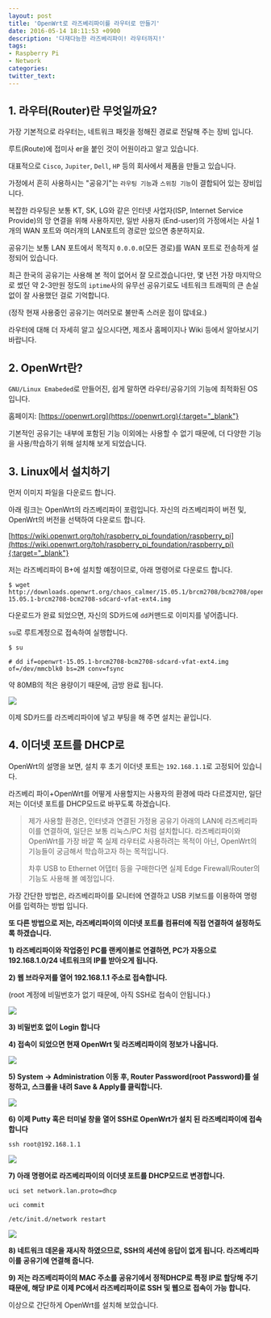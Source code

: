 ```yaml
---
layout: post
title: 'OpenWrt로 라즈베리파이를 라우터로 만들기'
date: 2016-05-14 18:11:53 +0900
description: '다재다능한 라즈베리파이! 라우터까지!'
tags:
- Raspberry Pi
- Network
categories:
twitter_text:
---
```


## 1. 라우터(Router)란 무엇일까요?

가장 기본적으로 라우터는, 네트워크 패킷을 정해진 경로로 전달해 주는 장비 입니다.

루트(Route)에 접미사 er을 붙인 것이 어원이라고 알고 있습니다.

대표적으로 `Cisco`, `Jupiter`, `Dell`, `HP` 등의 회사에서 제품을 만들고 있습니다.

가정에서 흔히 사용하시는 "공유기"는 `라우팅 기능`과 `스위칭 기능`이 결합되어 있는 장비입니다.

복잡한 라우팅은 보통 KT, SK, LG와 같은 인터넷 사업자(ISP, Internet Service Provide)의 망 연결을 위해 사용하지만, 일반 사용자 (End-user)의 가정에서는 사실 1개의 WAN 포트와 여러개의 LAN포트의 경로만 있으면 충분하지요.

공유기는 보통 LAN 포트에서 목적지 `0.0.0.0`(모든 경로)를 WAN 포트로 전송하게 설정되어 있습니다.

최근 한국의 공유기는 사용해 본 적이 없어서 잘 모르겠습니다만, 몇 년전 가장 마지막으로 썼던 약 2-3만원 정도의 `iptime`사의 유무선 공유기로도 네트워크 트래픽의 큰 손실 없이 잘 사용했던 걸로 기억합니다.

(정작 현재 사용중인 공유기는 여러모로 불만족 스러운 점이 많네요.)

라우터에 대해 더 자세히 알고 싶으시다면, 제조사 홈페이지나 Wiki 등에서 알아보시기 바랍니다.

## 2. OpenWrt란?

`GNU/Linux Emabeded`로 만들어진, 쉽게 말하면 라우터/공유기의 기능에 최적화된 OS입니다.

홈페이지: [https://openwrt.org](https://openwrt.org){:target="_blank"}

기본적인 공유기는 내부에 포함된 기능 이외에는 사용할 수 없기 때문에, 더 다양한 기능을 사용/학습하기 위해 설치해 보게 되었습니다.

## 3. Linux에서 설치하기

먼저 이미지 파일을 다운로드 합니다. 

아래 링크는 OpenWrt의 라즈베리파이 포럼입니다. 자신의 라즈베리파이 버전 및, OpenWrt의 버전을 선택하여 다운로드 합니다.

[https://wiki.openwrt.org/toh/raspberry_pi_foundation/raspberry_pi](https://wiki.openwrt.org/toh/raspberry_pi_foundation/raspberry_pi){:target="_blank"}

저는 라즈베리파이 B+에 설치할 예정이므로, 아래 명령어로 다운로드 합니다.

```
$ wget http://downloads.openwrt.org/chaos_calmer/15.05.1/brcm2708/bcm2708/openwrt-15.05.1-brcm2708-bcm2708-sdcard-vfat-ext4.img
```

다운로드가 완료 되었으면, 자신의 SD카드에 `dd`커맨드로 이미지를 넣어줍니다.

`su`로 루트계정으로 접속하여 실행합니다.

```
$ su
```

```
# dd if=openwrt-15.05.1-brcm2708-bcm2708-sdcard-vfat-ext4.img of=/dev/mmcblk0 bs=2M conv=fsync
```

약 80MB의 적은 용량이기 때문에, 금방 완료 됩니다.

<a href="http://minibrary.com/blogimg/img-2016-0514-014.png" data-lightbox="201"><img src="http://minibrary.com/blogimg/img-2016-0514-014.png"></a>

이제 SD카드를 라즈베리파이에 넣고 부팅을 해 주면 설치는 끝입니다.

## 4. 이더넷 포트를 DHCP로

OpenWrt의 설명을 보면, 설치 후 초기 이더넷 포트는 `192.168.1.1`로 고정되어 있습니다.

라즈베리 파이+OpenWrt를 어떻게 사용할지는 사용자의 환경에 따라 다르겠지만, 일단 저는 이더넷 포트를 DHCP모드로 바꾸도록 하겠습니다.

> 제가 사용할 환경은, 인터넷과 연결된 가정용 공유기 아래의 LAN에 라즈베리파이를 연결하여, 일단은 보통 리눅스/PC 처럼 설치합니다. 라즈베리파이와 OpenWrt를 가장 바깥 쪽 실제 라우터로 사용하려는 목적이 아닌, OpenWrt의 기능들이 궁금해서 학습하고자 하는 목적입니다.
> 
>
> 차후 USB to Ethernet 어댑터 등을 구매한다면 실제 Edge Firewall/Router의 기능도 사용해 볼 예정입니다.

가장 간단한 방법은, 라즈베리파이를 모니터에 연결하고 USB 키보드를 이용하여 명령어를 입력하는 방법 입니다.

**또 다른 방법으로 저는, 라즈베리파이의 이더넷 포트를 컴퓨터에 직접 연결하여 설정하도록 하겠습니다.**

**1) 라즈베리파이와 작업중인 PC를 랜케이블로 연결하면, PC가 자동으로 192.168.1.0/24 네트워크의 IP를 받아오게 됩니다.**

**2) 웹 브라우저를 열어 192.168.1.1 주소로 접속합니다.**

(root 계정에 비밀번호가 없기 때문에, 아직 SSH로 접속이 안됩니다.)

<a href="http://minibrary.com/blogimg/img-2016-0514-015.png" data-lightbox="201"><img src="http://minibrary.com/blogimg/img-2016-0514-015.png"></a>

**3) 비밀번호 없이 Login 합니다**

**4) 접속이 되었으면 현재 OpenWrt 및 라즈베리파이의 정보가 나옵니다.**

<a href="http://minibrary.com/blogimg/img-2016-0514-016.png" data-lightbox="201"><img src="http://minibrary.com/blogimg/img-2016-0514-016.png"></a>

**5) System -> Administration 이동 후, Router Password(root Password)를 설정하고, 스크롤을 내려 Save & Apply를 클릭합니다.**

<a href="http://minibrary.com/blogimg/img-2016-0514-017.png" data-lightbox="201"><img src="http://minibrary.com/blogimg/img-2016-0514-017.png"></a>

**6) 이제 Putty 혹은 터미널 창을 열어 SSH로 OpenWrt가 설치 된 라즈베리파이에 접속합니다**

```
ssh root@192.168.1.1
```

<a href="http://minibrary.com/blogimg/img-2016-0514-019.png" data-lightbox="201"><img src="http://minibrary.com/blogimg/img-2016-0514-019.png"></a>

**7) 아래 명령어로 라즈베리파이의 이더넷 포트를 DHCP모드로 변경합니다.**

```
uci set network.lan.proto=dhcp
```

```
uci commit
```

```
/etc/init.d/network restart
```

<a href="http://minibrary.com/blogimg/img-2016-0514-020.png" data-lightbox="201"><img src="http://minibrary.com/blogimg/img-2016-0514-020.png"></a>

**8) 네트워크 데몬을 재시작 하였으므로, SSH의 세션에 응답이 없게 됩니다. 라즈베리파이를 공유기에 연결해 줍니다.**

**9) 저는 라즈베리파이의 MAC 주소를 공유기에서 정적DHCP로 특정 IP로 할당해 주기 때문에, 해당 IP로 이제 PC에서 라즈베리파이로 SSH 및 웹으로 접속이 가능 합니다.**

이상으로 간단하게 OpenWrt를 설치해 보았습니다.
